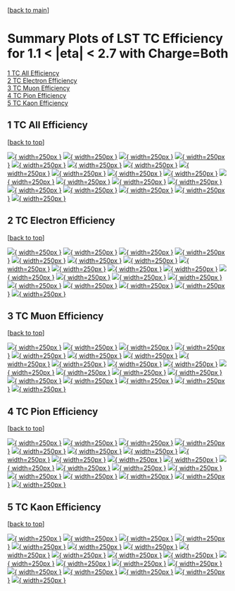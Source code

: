 [[back to main](./)]

# <a name="top"></a> Summary Plots of LST TC Efficiency for 1.1 < |eta| < 2.7 with Charge=Both

[1 TC All Efficiency](#1)<br/>[2 TC Electron Efficiency](#2)<br/>[3 TC Muon Efficiency](#3)<br/>[4 TC Pion Efficiency](#4)<br/>[5 TC Kaon Efficiency](#5)<br/>



## <a name="1"></a> 1 TC All Efficiency

 [[back to top](#top)]

[![](../mtv/var/TC_xtr_0_0_eff_pt.png){ width=250px }](TC_xtr_0_0_eff_pt.html)
[![](../mtv/var/TC_xtr_0_0_eff_ptzoom.png){ width=250px }](TC_xtr_0_0_eff_ptzoom.html)
[![](../mtv/var/TC_xtr_0_0_eff_ptlow.png){ width=250px }](TC_xtr_0_0_eff_ptlow.html)
[![](../mtv/var/TC_xtr_0_0_eff_ptlowzoom.png){ width=250px }](TC_xtr_0_0_eff_ptlowzoom.html)
[![](../mtv/var/TC_xtr_0_0_eff_ptmtv.png){ width=250px }](TC_xtr_0_0_eff_ptmtv.html)
[![](../mtv/var/TC_xtr_0_0_eff_ptmtvzoom.png){ width=250px }](TC_xtr_0_0_eff_ptmtvzoom.html)
[![](../mtv/var/TC_xtr_0_0_eff_eta.png){ width=250px }](TC_xtr_0_0_eff_eta.html)
[![](../mtv/var/TC_xtr_0_0_eff_etazoom.png){ width=250px }](TC_xtr_0_0_eff_etazoom.html)
[![](../mtv/var/TC_xtr_0_0_eff_etacoarse.png){ width=250px }](TC_xtr_0_0_eff_etacoarse.html)
[![](../mtv/var/TC_xtr_0_0_eff_etacoarsezoom.png){ width=250px }](TC_xtr_0_0_eff_etacoarsezoom.html)
[![](../mtv/var/TC_xtr_0_0_eff_phi.png){ width=250px }](TC_xtr_0_0_eff_phi.html)
[![](../mtv/var/TC_xtr_0_0_eff_phizoom.png){ width=250px }](TC_xtr_0_0_eff_phizoom.html)
[![](../mtv/var/TC_xtr_0_0_eff_phicoarse.png){ width=250px }](TC_xtr_0_0_eff_phicoarse.html)
[![](../mtv/var/TC_xtr_0_0_eff_phicoarsezoom.png){ width=250px }](TC_xtr_0_0_eff_phicoarsezoom.html)
[![](../mtv/var/TC_xtr_0_0_eff_dxy.png){ width=250px }](TC_xtr_0_0_eff_dxy.html)
[![](../mtv/var/TC_xtr_0_0_eff_dxycoarse.png){ width=250px }](TC_xtr_0_0_eff_dxycoarse.html)
[![](../mtv/var/TC_xtr_0_0_eff_dxycoarsezoom.png){ width=250px }](TC_xtr_0_0_eff_dxycoarsezoom.html)
[![](../mtv/var/TC_xtr_0_0_eff_dz.png){ width=250px }](TC_xtr_0_0_eff_dz.html)
[![](../mtv/var/TC_xtr_0_0_eff_dzcoarse.png){ width=250px }](TC_xtr_0_0_eff_dzcoarse.html)
[![](../mtv/var/TC_xtr_0_0_eff_dzcoarsezoom.png){ width=250px }](TC_xtr_0_0_eff_dzcoarsezoom.html)


## <a name="2"></a> 2 TC Electron Efficiency

 [[back to top](#top)]

[![](../mtv/var/TC_xtr_11_0_eff_pt.png){ width=250px }](TC_xtr_11_0_eff_pt.html)
[![](../mtv/var/TC_xtr_11_0_eff_ptzoom.png){ width=250px }](TC_xtr_11_0_eff_ptzoom.html)
[![](../mtv/var/TC_xtr_11_0_eff_ptlow.png){ width=250px }](TC_xtr_11_0_eff_ptlow.html)
[![](../mtv/var/TC_xtr_11_0_eff_ptlowzoom.png){ width=250px }](TC_xtr_11_0_eff_ptlowzoom.html)
[![](../mtv/var/TC_xtr_11_0_eff_ptmtv.png){ width=250px }](TC_xtr_11_0_eff_ptmtv.html)
[![](../mtv/var/TC_xtr_11_0_eff_ptmtvzoom.png){ width=250px }](TC_xtr_11_0_eff_ptmtvzoom.html)
[![](../mtv/var/TC_xtr_11_0_eff_eta.png){ width=250px }](TC_xtr_11_0_eff_eta.html)
[![](../mtv/var/TC_xtr_11_0_eff_etazoom.png){ width=250px }](TC_xtr_11_0_eff_etazoom.html)
[![](../mtv/var/TC_xtr_11_0_eff_etacoarse.png){ width=250px }](TC_xtr_11_0_eff_etacoarse.html)
[![](../mtv/var/TC_xtr_11_0_eff_etacoarsezoom.png){ width=250px }](TC_xtr_11_0_eff_etacoarsezoom.html)
[![](../mtv/var/TC_xtr_11_0_eff_phi.png){ width=250px }](TC_xtr_11_0_eff_phi.html)
[![](../mtv/var/TC_xtr_11_0_eff_phizoom.png){ width=250px }](TC_xtr_11_0_eff_phizoom.html)
[![](../mtv/var/TC_xtr_11_0_eff_phicoarse.png){ width=250px }](TC_xtr_11_0_eff_phicoarse.html)
[![](../mtv/var/TC_xtr_11_0_eff_phicoarsezoom.png){ width=250px }](TC_xtr_11_0_eff_phicoarsezoom.html)
[![](../mtv/var/TC_xtr_11_0_eff_dxy.png){ width=250px }](TC_xtr_11_0_eff_dxy.html)
[![](../mtv/var/TC_xtr_11_0_eff_dxycoarse.png){ width=250px }](TC_xtr_11_0_eff_dxycoarse.html)
[![](../mtv/var/TC_xtr_11_0_eff_dxycoarsezoom.png){ width=250px }](TC_xtr_11_0_eff_dxycoarsezoom.html)
[![](../mtv/var/TC_xtr_11_0_eff_dz.png){ width=250px }](TC_xtr_11_0_eff_dz.html)
[![](../mtv/var/TC_xtr_11_0_eff_dzcoarse.png){ width=250px }](TC_xtr_11_0_eff_dzcoarse.html)
[![](../mtv/var/TC_xtr_11_0_eff_dzcoarsezoom.png){ width=250px }](TC_xtr_11_0_eff_dzcoarsezoom.html)


## <a name="3"></a> 3 TC Muon Efficiency

 [[back to top](#top)]

[![](../mtv/var/TC_xtr_13_0_eff_pt.png){ width=250px }](TC_xtr_13_0_eff_pt.html)
[![](../mtv/var/TC_xtr_13_0_eff_ptzoom.png){ width=250px }](TC_xtr_13_0_eff_ptzoom.html)
[![](../mtv/var/TC_xtr_13_0_eff_ptlow.png){ width=250px }](TC_xtr_13_0_eff_ptlow.html)
[![](../mtv/var/TC_xtr_13_0_eff_ptlowzoom.png){ width=250px }](TC_xtr_13_0_eff_ptlowzoom.html)
[![](../mtv/var/TC_xtr_13_0_eff_ptmtv.png){ width=250px }](TC_xtr_13_0_eff_ptmtv.html)
[![](../mtv/var/TC_xtr_13_0_eff_ptmtvzoom.png){ width=250px }](TC_xtr_13_0_eff_ptmtvzoom.html)
[![](../mtv/var/TC_xtr_13_0_eff_eta.png){ width=250px }](TC_xtr_13_0_eff_eta.html)
[![](../mtv/var/TC_xtr_13_0_eff_etazoom.png){ width=250px }](TC_xtr_13_0_eff_etazoom.html)
[![](../mtv/var/TC_xtr_13_0_eff_etacoarse.png){ width=250px }](TC_xtr_13_0_eff_etacoarse.html)
[![](../mtv/var/TC_xtr_13_0_eff_etacoarsezoom.png){ width=250px }](TC_xtr_13_0_eff_etacoarsezoom.html)
[![](../mtv/var/TC_xtr_13_0_eff_phi.png){ width=250px }](TC_xtr_13_0_eff_phi.html)
[![](../mtv/var/TC_xtr_13_0_eff_phizoom.png){ width=250px }](TC_xtr_13_0_eff_phizoom.html)
[![](../mtv/var/TC_xtr_13_0_eff_phicoarse.png){ width=250px }](TC_xtr_13_0_eff_phicoarse.html)
[![](../mtv/var/TC_xtr_13_0_eff_phicoarsezoom.png){ width=250px }](TC_xtr_13_0_eff_phicoarsezoom.html)
[![](../mtv/var/TC_xtr_13_0_eff_dxy.png){ width=250px }](TC_xtr_13_0_eff_dxy.html)
[![](../mtv/var/TC_xtr_13_0_eff_dxycoarse.png){ width=250px }](TC_xtr_13_0_eff_dxycoarse.html)
[![](../mtv/var/TC_xtr_13_0_eff_dxycoarsezoom.png){ width=250px }](TC_xtr_13_0_eff_dxycoarsezoom.html)
[![](../mtv/var/TC_xtr_13_0_eff_dz.png){ width=250px }](TC_xtr_13_0_eff_dz.html)
[![](../mtv/var/TC_xtr_13_0_eff_dzcoarse.png){ width=250px }](TC_xtr_13_0_eff_dzcoarse.html)
[![](../mtv/var/TC_xtr_13_0_eff_dzcoarsezoom.png){ width=250px }](TC_xtr_13_0_eff_dzcoarsezoom.html)


## <a name="4"></a> 4 TC Pion Efficiency

 [[back to top](#top)]

[![](../mtv/var/TC_xtr_211_0_eff_pt.png){ width=250px }](TC_xtr_211_0_eff_pt.html)
[![](../mtv/var/TC_xtr_211_0_eff_ptzoom.png){ width=250px }](TC_xtr_211_0_eff_ptzoom.html)
[![](../mtv/var/TC_xtr_211_0_eff_ptlow.png){ width=250px }](TC_xtr_211_0_eff_ptlow.html)
[![](../mtv/var/TC_xtr_211_0_eff_ptlowzoom.png){ width=250px }](TC_xtr_211_0_eff_ptlowzoom.html)
[![](../mtv/var/TC_xtr_211_0_eff_ptmtv.png){ width=250px }](TC_xtr_211_0_eff_ptmtv.html)
[![](../mtv/var/TC_xtr_211_0_eff_ptmtvzoom.png){ width=250px }](TC_xtr_211_0_eff_ptmtvzoom.html)
[![](../mtv/var/TC_xtr_211_0_eff_eta.png){ width=250px }](TC_xtr_211_0_eff_eta.html)
[![](../mtv/var/TC_xtr_211_0_eff_etazoom.png){ width=250px }](TC_xtr_211_0_eff_etazoom.html)
[![](../mtv/var/TC_xtr_211_0_eff_etacoarse.png){ width=250px }](TC_xtr_211_0_eff_etacoarse.html)
[![](../mtv/var/TC_xtr_211_0_eff_etacoarsezoom.png){ width=250px }](TC_xtr_211_0_eff_etacoarsezoom.html)
[![](../mtv/var/TC_xtr_211_0_eff_phi.png){ width=250px }](TC_xtr_211_0_eff_phi.html)
[![](../mtv/var/TC_xtr_211_0_eff_phizoom.png){ width=250px }](TC_xtr_211_0_eff_phizoom.html)
[![](../mtv/var/TC_xtr_211_0_eff_phicoarse.png){ width=250px }](TC_xtr_211_0_eff_phicoarse.html)
[![](../mtv/var/TC_xtr_211_0_eff_phicoarsezoom.png){ width=250px }](TC_xtr_211_0_eff_phicoarsezoom.html)
[![](../mtv/var/TC_xtr_211_0_eff_dxy.png){ width=250px }](TC_xtr_211_0_eff_dxy.html)
[![](../mtv/var/TC_xtr_211_0_eff_dxycoarse.png){ width=250px }](TC_xtr_211_0_eff_dxycoarse.html)
[![](../mtv/var/TC_xtr_211_0_eff_dxycoarsezoom.png){ width=250px }](TC_xtr_211_0_eff_dxycoarsezoom.html)
[![](../mtv/var/TC_xtr_211_0_eff_dz.png){ width=250px }](TC_xtr_211_0_eff_dz.html)
[![](../mtv/var/TC_xtr_211_0_eff_dzcoarse.png){ width=250px }](TC_xtr_211_0_eff_dzcoarse.html)
[![](../mtv/var/TC_xtr_211_0_eff_dzcoarsezoom.png){ width=250px }](TC_xtr_211_0_eff_dzcoarsezoom.html)


## <a name="5"></a> 5 TC Kaon Efficiency

 [[back to top](#top)]

[![](../mtv/var/TC_xtr_321_0_eff_pt.png){ width=250px }](TC_xtr_321_0_eff_pt.html)
[![](../mtv/var/TC_xtr_321_0_eff_ptzoom.png){ width=250px }](TC_xtr_321_0_eff_ptzoom.html)
[![](../mtv/var/TC_xtr_321_0_eff_ptlow.png){ width=250px }](TC_xtr_321_0_eff_ptlow.html)
[![](../mtv/var/TC_xtr_321_0_eff_ptlowzoom.png){ width=250px }](TC_xtr_321_0_eff_ptlowzoom.html)
[![](../mtv/var/TC_xtr_321_0_eff_ptmtv.png){ width=250px }](TC_xtr_321_0_eff_ptmtv.html)
[![](../mtv/var/TC_xtr_321_0_eff_ptmtvzoom.png){ width=250px }](TC_xtr_321_0_eff_ptmtvzoom.html)
[![](../mtv/var/TC_xtr_321_0_eff_eta.png){ width=250px }](TC_xtr_321_0_eff_eta.html)
[![](../mtv/var/TC_xtr_321_0_eff_etazoom.png){ width=250px }](TC_xtr_321_0_eff_etazoom.html)
[![](../mtv/var/TC_xtr_321_0_eff_etacoarse.png){ width=250px }](TC_xtr_321_0_eff_etacoarse.html)
[![](../mtv/var/TC_xtr_321_0_eff_etacoarsezoom.png){ width=250px }](TC_xtr_321_0_eff_etacoarsezoom.html)
[![](../mtv/var/TC_xtr_321_0_eff_phi.png){ width=250px }](TC_xtr_321_0_eff_phi.html)
[![](../mtv/var/TC_xtr_321_0_eff_phizoom.png){ width=250px }](TC_xtr_321_0_eff_phizoom.html)
[![](../mtv/var/TC_xtr_321_0_eff_phicoarse.png){ width=250px }](TC_xtr_321_0_eff_phicoarse.html)
[![](../mtv/var/TC_xtr_321_0_eff_phicoarsezoom.png){ width=250px }](TC_xtr_321_0_eff_phicoarsezoom.html)
[![](../mtv/var/TC_xtr_321_0_eff_dxy.png){ width=250px }](TC_xtr_321_0_eff_dxy.html)
[![](../mtv/var/TC_xtr_321_0_eff_dxycoarse.png){ width=250px }](TC_xtr_321_0_eff_dxycoarse.html)
[![](../mtv/var/TC_xtr_321_0_eff_dxycoarsezoom.png){ width=250px }](TC_xtr_321_0_eff_dxycoarsezoom.html)
[![](../mtv/var/TC_xtr_321_0_eff_dz.png){ width=250px }](TC_xtr_321_0_eff_dz.html)
[![](../mtv/var/TC_xtr_321_0_eff_dzcoarse.png){ width=250px }](TC_xtr_321_0_eff_dzcoarse.html)
[![](../mtv/var/TC_xtr_321_0_eff_dzcoarsezoom.png){ width=250px }](TC_xtr_321_0_eff_dzcoarsezoom.html)
